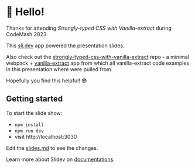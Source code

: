 # 👋 Hello!

Thanks for attending *Strongly-typed CSS with Vanilla-extract* during CodeMash 2023.

This [sli.dev](https://sli.dev/) app powered the presentation slides.

Also check out the [strongly-typed-css-with-vanilla-extract](https://github.com/georgialoper/strongly-typed-css-with-vanilla-extract) repo - a minimal webpack + [vanilla-extract](https://vanilla-extract.style/) app from which all vanilla-extract code examples in this presentation where were pulled from.

Hopefully you find this helpful! 😎

## Getting started

To start the slide show:

- `npm install`
- `npm run dev`
- visit http://localhost:3030

Edit the [slides.md](./slides.md) to see the changes.

Learn more about Slidev on [documentations](https://sli.dev/).
